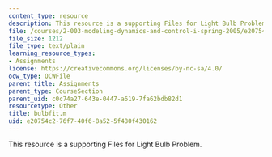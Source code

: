 ```yaml
---
content_type: resource
description: This resource is a supporting Files for Light Bulb Problem.
file: /courses/2-003-modeling-dynamics-and-control-i-spring-2005/e20754c276f740f68a525f480f430162_bulbfit.m
file_size: 1212
file_type: text/plain
learning_resource_types:
- Assignments
license: https://creativecommons.org/licenses/by-nc-sa/4.0/
ocw_type: OCWFile
parent_title: Assignments
parent_type: CourseSection
parent_uid: c0c74a27-643e-0447-a619-7fa62bdb82d1
resourcetype: Other
title: bulbfit.m
uid: e20754c2-76f7-40f6-8a52-5f480f430162
---
```

This resource is a supporting Files for Light Bulb Problem.